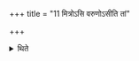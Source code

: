 +++
title = "11 मित्रोऽसि वरुणोऽसीति तां"

+++

<details><summary>थिते</summary>

मित्रोऽसि वरुणोऽसीति तां यजमानायतने प्रतिष्ठापयति ११
</details>
